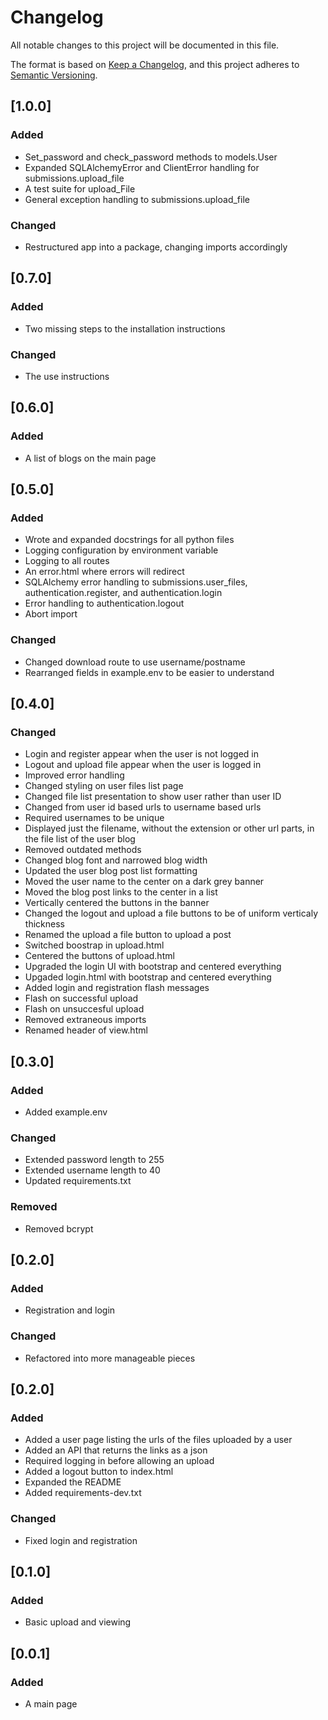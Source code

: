 # Changelog

All notable changes to this project will be documented in this file.

The format is based on [Keep a Changelog](https://keepachangelog.com/en/1.1.0/),
and this project adheres to [Semantic Versioning](https://semver.org/spec/v2.0.0.html).


## [1.0.0]

### Added

- Set_password and check_password methods to models.User
- Expanded SQLAlchemyError and ClientError handling for submissions.upload_file
- A test suite for upload_File
- General exception handling to submissions.upload_file

### Changed

- Restructured app into a package, changing imports accordingly


## [0.7.0]

### Added

- Two missing steps to the installation instructions

### Changed

- The use instructions


## [0.6.0]

### Added

- A list of blogs on the main page


## [0.5.0]

### Added

- Wrote and expanded docstrings for all python files
- Logging configuration by environment variable
- Logging to all routes
- An error.html where errors will redirect
- SQLAlchemy error handling to submissions.user_files, authentication.register, and authentication.login
- Error handling to authentication.logout
- Abort import

### Changed

- Changed download route to use username/postname
- Rearranged fields in example.env to be easier to understand


## [0.4.0]

### Changed

- Login and register appear when the user is not logged in
- Logout and upload file appear when the user is logged in
- Improved error handling
- Changed styling on user files list page
- Changed file list presentation to show user rather than user ID 
- Changed from user id based urls to username based urls
- Required usernames to be unique
- Displayed just the filename, without the extension or other url parts, in the file list of the user blog
- Removed outdated methods
- Changed blog font and narrowed blog width
- Updated the user blog post list formatting
- Moved the user name to the center on a dark grey banner
- Moved the blog post links to the center in a list
- Vertically centered the buttons in the banner
- Changed the logout and upload a file buttons to be of uniform verticaly thickness
- Renamed the upload a file button to upload a post
- Switched boostrap in upload.html 
- Centered the buttons of upload.html
- Upgraded the login UI with bootstrap and centered everything
- Upgaded login.html with bootstrap and centered everything
- Added login and registration flash messages
- Flash on successful upload
- Flash on unsuccesful upload
- Removed extraneous imports
- Renamed header of view.html



## [0.3.0]

### Added

- Added example.env

### Changed

- Extended password length to 255
- Extended username length to 40
- Updated requirements.txt

### Removed
- Removed bcrypt 



## [0.2.0]

### Added

- Registration and login

### Changed

- Refactored into more manageable pieces

## [0.2.0]

### Added

- Added a user page listing the urls of the files uploaded by a user
- Added an API that returns the links as a json
- Required logging in before allowing an upload
- Added a logout button to index.html
- Expanded the README
- Added requirements-dev.txt

### Changed

- Fixed login and registration


## [0.1.0]

### Added
- Basic upload and viewing


## [0.0.1]

### Added

- A main page